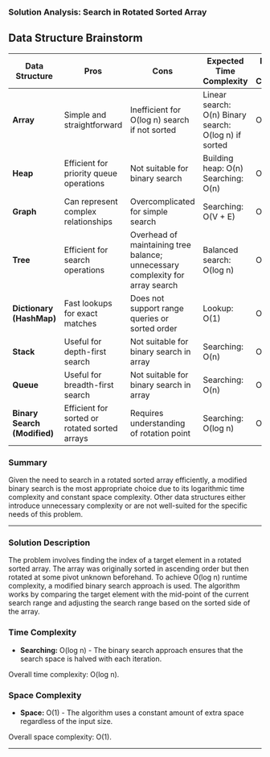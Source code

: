 ### Solution Analysis: Search in Rotated Sorted Array

## Data Structure Brainstorm

| Data Structure | Pros | Cons | Expected Time Complexity | Expected Space Complexity |
|----------------|------|------|--------------------------|---------------------------|
| **Array** | Simple and straightforward | Inefficient for O(log n) search if not sorted | Linear search: O(n) Binary search: O(log n) if sorted | O(1) |
| **Heap** | Efficient for priority queue operations | Not suitable for binary search | Building heap: O(n) Searching: O(n) | O(n) |
| **Graph** | Can represent complex relationships | Overcomplicated for simple search | Searching: O(V + E) | O(V + E) |
| **Tree** | Efficient for search operations | Overhead of maintaining tree balance; unnecessary complexity for array search | Balanced search: O(log n) | O(n) |
| **Dictionary (HashMap)** | Fast lookups for exact matches | Does not support range queries or sorted order | Lookup: O(1) | O(n) |
| **Stack** | Useful for depth-first search | Not suitable for binary search in array | Searching: O(n) | O(n) |
| **Queue** | Useful for breadth-first search | Not suitable for binary search in array | Searching: O(n) | O(n) |
| **Binary Search (Modified)** | Efficient for sorted or rotated sorted arrays | Requires understanding of rotation point | Searching: O(log n) | O(1) |

### Summary

Given the need to search in a rotated sorted array efficiently, a modified binary search is the most appropriate choice due to its logarithmic time complexity and constant space complexity. Other data structures either introduce unnecessary complexity or are not well-suited for the specific needs of this problem.

---

### Solution Description

The problem involves finding the index of a target element in a rotated sorted array. The array was originally sorted in ascending order but then rotated at some pivot unknown beforehand. To achieve O(log n) runtime complexity, a modified binary search approach is used. The algorithm works by comparing the target element with the mid-point of the current search range and adjusting the search range based on the sorted side of the array.

### Time Complexity

- **Searching:** O(log n) - The binary search approach ensures that the search space is halved with each iteration.

Overall time complexity: O(log n).

### Space Complexity

- **Space:** O(1) - The algorithm uses a constant amount of extra space regardless of the input size.

Overall space complexity: O(1).

---
